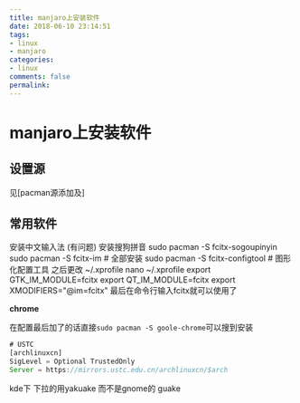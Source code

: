 ```yaml
---
title: manjaro上安装软件
date: 2018-06-10 23:14:51
tags:
- linux
- manjaro
categories:
- linux
comments: false
permalink:
---
```

# manjaro上安装软件

## 设置源

见[pacman源添加及]

## 常用软件

安装中文输入法 (有问题)
安装搜狗拼音
sudo pacman -S fcitx-sogoupinyin
sudo pacman -S fcitx-im # 全部安装
sudo pacman -S fcitx-configtool # 图形化配置工具
之后更改 ~/.xprofile
nano ~/.xprofile 
export GTK_IM_MODULE=fcitx
export QT_IM_MODULE=fcitx
export XMODIFIERS="@im=fcitx"
最后在命令行输入fcitx就可以使用了

**chrome**

在配置最后加了的话直接`sudo pacman -S goole-chrome`可以搜到安装

```javascript
# USTC
[archlinuxcn]
SigLevel = Optional TrustedOnly
Server = https://mirrors.ustc.edu.cn/archlinuxcn/$arch
```


kde下 下拉的用yakuake 而不是gnome的 guake